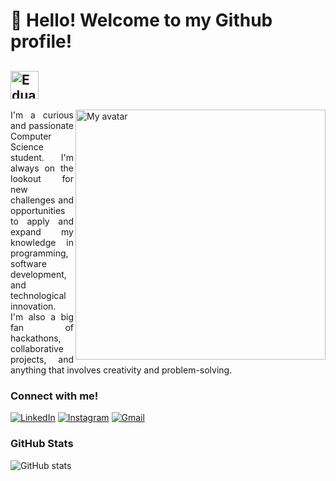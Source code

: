 # 🔮 Hello! Welcome to my Github profile!
## <img align="center" alt="Eduarda Cardoso" height="45" src="https://github.com/user-attachments/assets/9442e39b-cb62-457b-a332-bf2a4b33410e">

<img align="right" alt="My avatar" height="400" src="https://github.com/user-attachments/assets/6f2f3883-13b9-4791-802d-367e8a473fbd">



<p align="justify">I'm a curious and passionate Computer Science student. I'm always on the lookout for new challenges and opportunities to apply and expand my knowledge in programming, software development, and technological innovation.
<br>
  I'm also a big fan of hackathons, collaborative projects, and anything that involves creativity and problem-solving.</p>


###  Connect with me!

[![LinkedIn](https://img.shields.io/badge/-LinkedIn-000?style=for-the-badge&logo=linkedin&logoColor=21BED2&color:FFF)](https://www.linkedin.com/in/eduarda-da-silva-cardoso/)
[![Instagram](https://img.shields.io/badge/-Instagram-000?style=for-the-badge&logo=instagram&logoColor=FF00F6&color:FFF)](https://www.instagram.com/duda.896/)
[![Gmail](https://img.shields.io/badge/Gmail-000?style=for-the-badge&logo=gmail&logoColor=21BED2&color:FFF)](mailto:deveduardacardoso@gmail.com)

###  GitHub Stats

![GitHub stats](https://github-readme-stats-git-masterrstaa-rickstaa.vercel.app/api?username=duda8960&hide_title=true&show_icons=true&include_all_commits=false&count_private=true&line_height=25&hide=issues&bg_color=2D2C34&title_color=21BED2&text_color=21BED2&border_radius=3&border_color=33393Cc&icon_color=FF00F6&ring_color=FF00F6&theme=midnight-purple)


<!--[![Most Used Languages](https://github-readme-stats-git-masterrstaa-rickstaa.vercel.app/api/top-langs/?username=duda8960&line_height=10&card_width=290&layout=compact&hide_title=false&count_private=true&langs_count=5&show_icons=true&title_color=FF00F6&hide=html,css,scss&bg_color=000&text_color=8B8B8B&border_radius=3&border_color=561760&count_private=true)](https://github.com/elidianaandrade/github-readme-stats)-->


<!--### 🏆 GitHub Profile Trophy
![download20240902160700](https://github.com/user-attachments/assets/d90fa506-da31-4a07-b45c-6792f5599594)
![download20240902160700](https://github.com/user-attachments/assets/17ce08da-813a-4d2b-9592-44bd04578de6)

<p align="center">
  <a

    href="https://github.com/ryo-ma/github-profile-trophy"
    title="repositório de troféus"
  >
    <img
      width="800"
      src="https://github-profile-trophy.vercel.app/?username=duda8960&column=8&theme=dracula&no-frame=true&no-bg=true"
    />
  </a>
</p> -->


